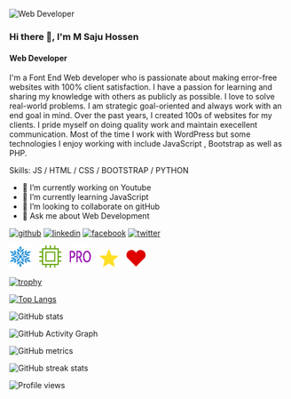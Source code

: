 ![Web Developer](https://scontent.fjsr11-1.fna.fbcdn.net/v/t39.30808-6/283526087_549070603253288_638082872627100299_n.jpg?stp=dst-jpg_p960x960&_nc_cat=109&ccb=1-7&_nc_sid=52f669&_nc_eui2=AeGZfXYtyr6bBaW_BsvBC61V-IMiF6FBjA74gyIXoUGMDh-fVXv6oVs-kBjwtgKibXX2bM0tqWYbokwQ7i-ny9f-&_nc_ohc=X2Gazhkied0AX-peHd7&_nc_ht=scontent.fjsr11-1.fna&oh=00_AfBs-qXNLpH7ePjx2nCUCFowTNmtK_czNp98Pk0VDMtI-w&oe=65291348)

### Hi there 👋, I'm M Saju Hossen
#### Web Developer


I'm a Font End Web developer who is passionate about making error-free websites with 100% client satisfaction. I have a passion for learning and sharing my knowledge with others as publicly as possible. I love to solve real-world problems. I am strategic goal-oriented and always work with an end goal in mind. Over the past years, I created 100s of websites for my clients. I pride myself on doing quality work and maintain execellent communication. Most of the time I work with WordPress but some technologies I enjoy working with include  JavaScript , Bootstrap as well as PHP.

Skills:  JS / HTML / CSS / BOOTSTRAP / PYTHON

- 🔭 I’m currently working on Youtube 
- 🌱 I’m currently learning JavaScript 
- 👯 I’m looking to collaborate on gitHub 
- 💬 Ask me about Web Development 


[<img src='https://cdn.jsdelivr.net/npm/simple-icons@3.0.1/icons/github.svg' alt='github' height='40'>](https://github.com/https://github.com/sajuahmedd)  [<img src='https://cdn.jsdelivr.net/npm/simple-icons@3.0.1/icons/linkedin.svg' alt='linkedin' height='40'>](https://www.linkedin.com/in/saju-ahmed-b841ab295/)  [<img src='https://cdn.jsdelivr.net/npm/simple-icons@3.0.1/icons/facebook.svg' alt='facebook' height='40'>](https://www.facebook.com/mohammad.nehal.50702)  [<img src='https://cdn.jsdelivr.net/npm/simple-icons@3.0.1/icons/twitter.svg' alt='twitter' height='40'>](https://twitter.com/https://twitter.com/sajuahmedddd)  

<a href='https://archiveprogram.github.com/'><img src='https://raw.githubusercontent.com/acervenky/animated-github-badges/master/assets/acbadge.gif' width='40' height='40'></a> <a href='https://docs.github.com/en/developers'><img src='https://raw.githubusercontent.com/acervenky/animated-github-badges/master/assets/devbadge.gif' width='40' height='40'></a> <a href='https://github.com/pricing'><img src='https://raw.githubusercontent.com/acervenky/animated-github-badges/master/assets/pro.gif' width='40' height='40'></a> <a href='https://stars.github.com/'><img src='https://raw.githubusercontent.com/acervenky/animated-github-badges/master/assets/starbadge.gif' width='35' height='35'></a> <a href='https://docs.github.com/en/github/supporting-the-open-source-community-with-github-sponsors'><img src='https://raw.githubusercontent.com/acervenky/animated-github-badges/master/assets/sponsorbadge.gif' width='35' height='35'></a> 

[![trophy](https://github-profile-trophy.vercel.app/?username=https://github.com/sajuahmedd)](https://github.com/ryo-ma/github-profile-trophy)

[![Top Langs](https://github-readme-stats.vercel.app/api/top-langs/?username=https://github.com/sajuahmedd)](https://github.com/anuraghazra/github-readme-stats)

![GitHub stats](https://github-readme-stats.vercel.app/api?username=https://github.com/sajuahmedd&show_icons=true&count_private=true)  

![GitHub Activity Graph](https://activity-graph.herokuapp.com/graph?username=https://github.com/sajuahmedd)  

![GitHub metrics](https://metrics.lecoq.io/https://github.com/sajuahmedd)  

![GitHub streak stats](https://streak-stats.demolab.com/?user=https://github.com/sajuahmedd)  

![Profile views](https://gpvc.arturio.dev/https://github.com/sajuahmedd)  

